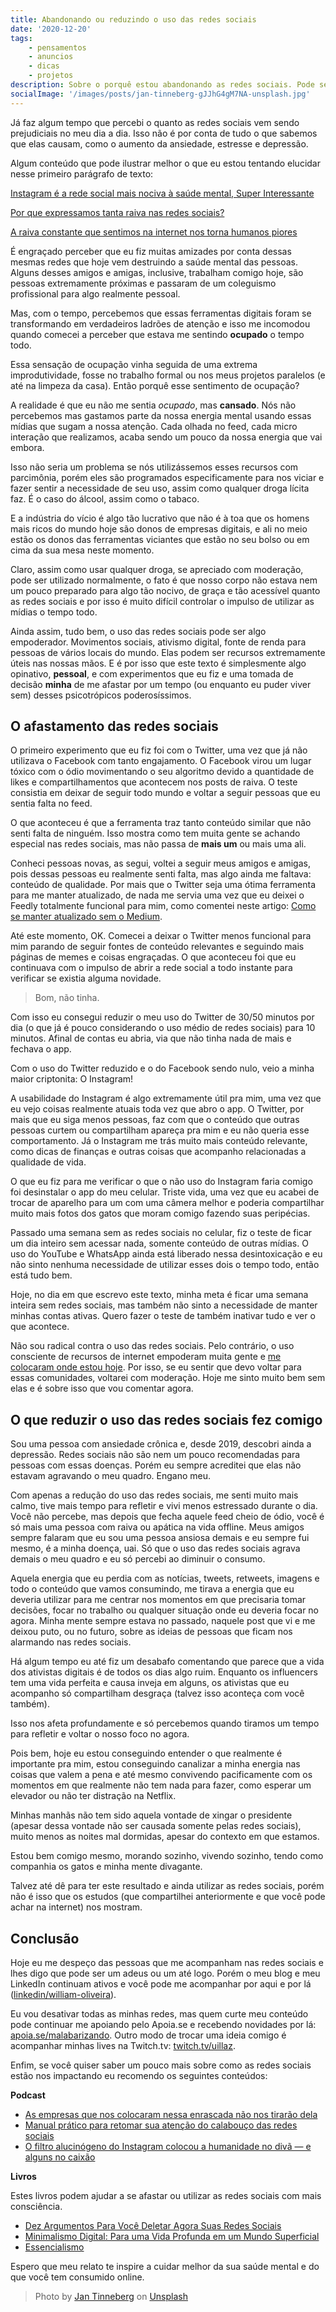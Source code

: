 ```yaml
---
title: Abandonando ou reduzindo o uso das redes sociais
date: '2020-12-20'
tags:
    - pensamentos
    - anuncios
    - dicas
    - projetos
description: Sobre o porquê estou abandonando as redes sociais. Pode ser um adeus ou um até logo, mas até agora tem sido muito bom.
socialImage: '/images/posts/jan-tinneberg-gJJhG4gM7NA-unsplash.jpg'
---
```

Já faz algum tempo que percebi o quanto as redes sociais vem sendo prejudiciais no meu dia a dia. Isso não é por conta de tudo o que sabemos que elas causam, como o aumento da ansiedade, estresse e depressão.

Algum conteúdo que pode ilustrar melhor o que eu estou tentando elucidar nesse primeiro parágrafo de texto:

[Instagram é a rede social mais nociva à saúde mental, Super Interessante](https://super.abril.com.br/sociedade/instagram-e-a-rede-social-mais-prejudicial-a-saude-mental/)

[Por que expressamos tanta raiva nas redes sociais?](https://www.b9.com.br/shows/naruhodo/naruhodo-140-por-que-expressamos-tanta-raiva-nas-redes-sociais/)

[A raiva constante que sentimos na internet nos torna humanos piores](https://manualdousuario.net/podcast/tecnocracia-38/)

É engraçado perceber que eu fiz muitas amizades por conta dessas mesmas redes que hoje vem destruindo a saúde mental das pessoas. Alguns desses amigos e amigas, inclusive, trabalham comigo hoje, são pessoas extremamente próximas e passaram de um coleguismo profissional para algo realmente pessoal.

Mas, com o tempo, percebemos que essas ferramentas digitais foram se transformando em verdadeiros ladrões de atenção e isso me incomodou quando comecei a perceber que estava me sentindo **ocupado** o tempo todo.

Essa sensação de ocupação vinha seguida de uma extrema improdutividade, fosse no trabalho formal ou nos meus projetos paralelos (e até na limpeza da casa). Então porquê esse sentimento de ocupação?

A realidade é que eu não me sentia *ocupado*, mas **cansado**. Nós não percebemos mas gastamos parte da nossa energia mental usando essas mídias que sugam a nossa atenção. Cada olhada no feed, cada micro interação que realizamos, acaba sendo um pouco da nossa energia que vai embora.

Isso não seria um problema se nós utilizássemos esses recursos com parcimônia, porém eles são programados especificamente para nos viciar e fazer sentir a necessidade de seu uso, assim como qualquer droga lícita faz. É o caso do álcool, assim como o tabaco. 

E a indústria do vício é algo tão lucrativo que não é à toa que os homens mais ricos do mundo hoje são donos de empresas digitais, e ali no meio estão os donos das ferramentas viciantes que estão no seu bolso ou em cima da sua mesa neste momento.

Claro, assim como usar qualquer droga, se apreciado com moderação, pode ser utilizado normalmente, o fato é que nosso corpo não estava nem um pouco preparado para algo tão nocivo, de graça e tão acessível quanto as redes sociais e por isso é muito difícil controlar o impulso de utilizar as mídias o tempo todo.

Ainda assim, tudo bem, o uso das redes sociais pode ser algo empoderador. Movimentos sociais, ativismo digital, fonte de renda para pessoas de vários locais do mundo. Elas podem ser recursos extremamente úteis nas nossas mãos. E é por isso que este texto é simplesmente algo opinativo, **pessoal**, e com experimentos que eu fiz e uma tomada de decisão **minha** de me afastar por um tempo (ou enquanto eu puder viver sem) desses psicotrópicos poderosíssimos. 

## O afastamento das redes sociais

O primeiro experimento que eu fiz foi com o Twitter, uma vez que já não utilizava o Facebook com tanto engajamento. O Facebook virou um lugar tóxico com o ódio movimentando o seu algoritmo devido a quantidade de likes e compartilhamentos que acontecem nos posts de raiva. O teste consistia em deixar de seguir todo mundo e voltar a seguir pessoas que eu sentia falta no feed. 

O que aconteceu é que a ferramenta traz tanto conteúdo similar que não senti falta de ninguém. Isso mostra como tem muita gente se achando especial nas redes sociais, mas não passa de **mais um** ou mais uma ali. 

Conheci pessoas novas, as segui, voltei a seguir meus amigos e amigas, pois dessas pessoas eu realmente senti falta, mas algo ainda me faltava: conteúdo de qualidade. Por mais que o Twitter seja uma ótima ferramenta para me manter atualizado, de nada me servia uma vez que eu deixei o Feedly totalmente funcional para mim, como comentei neste artigo: [Como se manter atualizado sem o Medium](/posts/como-se-manter-atualizado-sem-o-medium/).

Até este momento, OK. Comecei a deixar o Twitter menos funcional para mim parando de seguir fontes de conteúdo relevantes e seguindo mais páginas de memes e coisas engraçadas. O que aconteceu foi que eu continuava com o impulso de abrir a rede social a todo instante para verificar se existia alguma novidade.

> Bom, não tinha.

Com isso eu consegui reduzir o meu uso do Twitter de 30/50 minutos por dia (o que já é pouco considerando o uso médio de redes sociais) para 10 minutos. Afinal de contas eu abria, via que não tinha nada de mais e fechava o app.

Com o uso do Twitter reduzido e o do Facebook sendo nulo, veio a minha maior criptonita: O Instagram!

A usabilidade do Instagram é algo extremamente útil pra mim, uma vez que eu vejo coisas realmente atuais toda vez que abro o app. O Twitter, por mais que eu siga menos pessoas, faz com que o conteúdo que outras pessoas curtem ou compartilham apareça pra mim e eu não queria esse comportamento. Já o Instagram me trás muito mais conteúdo relevante, como dicas de finanças e outras coisas que acompanho relacionadas a qualidade de vida.

O que eu fiz para me verificar o que o não uso do Instagram faria comigo foi desinstalar o app do meu celular. Triste vida, uma vez que eu acabei de trocar de aparelho para um com uma câmera melhor e poderia compartilhar muito mais fotos dos gatos que moram comigo fazendo suas peripécias. 

Passado uma semana sem as redes sociais no celular, fiz o teste de ficar um dia inteiro sem acessar nada, somente conteúdo de outras mídias. O uso do YouTube e WhatsApp ainda está liberado nessa desintoxicação e eu não sinto nenhuma necessidade de utilizar esses dois o tempo todo, então está tudo bem.

Hoje, no dia em que escrevo este texto, minha meta é ficar uma semana inteira sem redes sociais, mas também não sinto a necessidade de manter minhas contas ativas. Quero fazer o teste de também inativar tudo e ver o que acontece. 

Não sou radical contra o uso das redes sociais. Pelo contrário, o uso consciente de recursos de internet empoderam muita gente e [me colocaram onde estou hoje](/posts/A-pirataria-me-trouxe-ate-aqui/). Por isso, se eu sentir que devo voltar para essas comunidades, voltarei com moderação. Hoje me sinto muito bem sem elas e é sobre isso que vou comentar agora.

## O que reduzir o uso das redes sociais fez comigo

Sou uma pessoa com ansiedade crônica e, desde 2019, descobri ainda a depressão. Redes sociais não são nem um pouco recomendadas para pessoas com essas doenças. Porém eu sempre acreditei que elas não estavam agravando o meu quadro. Engano meu.

Com apenas a redução do uso das redes sociais, me senti muito mais calmo, tive mais tempo para refletir e vivi menos estressado durante o dia. Você não percebe, mas depois que fecha aquele feed cheio de ódio, você é só mais uma pessoa com raiva ou apática na vida offline. Meus amigos sempre falaram que eu sou uma pessoa ansiosa demais e eu sempre fui mesmo, é a minha doença, uai. Só que o uso das redes sociais agrava demais o meu quadro e eu só percebi ao diminuir o consumo.

Aquela energia que eu perdia com as notícias, tweets, retweets, imagens e todo o conteúdo que vamos consumindo, me tirava a energia que eu deveria utilizar para me centrar nos momentos em que precisaria tomar decisões, focar no trabalho ou qualquer situação onde eu deveria focar no agora. Minha mente sempre estava no passado, naquele post que vi e me deixou puto, ou no futuro, sobre as ideias de pessoas que ficam nos alarmando nas redes sociais. 

Há algum tempo eu até fiz um desabafo comentando que parece que a vida dos ativistas digitais é de todos os dias algo ruim. Enquanto os influencers tem uma vida perfeita e causa inveja em alguns, os ativistas que eu acompanho só compartilham desgraça (talvez isso aconteça com você também).

Isso nos afeta profundamente e só percebemos quando tiramos um tempo para refletir e voltar o nosso foco no agora.

Pois bem, hoje eu estou conseguindo entender o que realmente é importante pra mim, estou conseguindo canalizar a minha energia nas coisas que valem a pena e até mesmo convivendo pacificamente com os momentos em que realmente não tem nada para fazer, como esperar um elevador ou não ter distração na Netflix.

Minhas manhãs não tem sido aquela vontade de xingar o presidente (apesar dessa vontade não ser causada somente pelas redes sociais), muito menos as noites mal dormidas, apesar do contexto em que estamos. 

Estou bem comigo mesmo, morando sozinho, vivendo sozinho, tendo como companhia os gatos e minha mente divagante.

Talvez até dê para ter este resultado e ainda utilizar as redes sociais, porém não é isso que os estudos (que compartilhei anteriormente e que você pode achar na internet) nos mostram.

## Conclusão

Hoje eu me despeço das pessoas que me acompanham nas redes sociais e lhes digo que pode ser um adeus ou um até logo. Porém o meu blog e meu LinkedIn continuam ativos e você pode me acompanhar por aqui e por lá ([linkedin/william-oliveira](http://linkedin.com.br/in/william-oliveira)).

Eu vou desativar todas as minhas redes, mas quem curte meu conteúdo pode continuar me apoiando pelo Apoia.se e recebendo novidades por lá: [apoia.se/malabarizando](https://apoia.se/malabarizando). Outro modo de trocar uma ideia comigo é acompanhar minhas lives na Twitch.tv: [twitch.tv/uillaz](https://www.twitch.tv/uillaz).

Enfim, se você quiser saber um pouco mais sobre como as redes sociais estão nos impactando eu recomendo os seguintes conteúdos: 

**Podcast**

- [As empresas que nos colocaram nessa enrascada não nos tirarão dela](https://manualdousuario.net/podcast/tecnocracia-42/)
- [Manual prático para retomar sua atenção do calabouço das redes sociais](https://manualdousuario.net/podcast/tecnocracia-41/)
- [O filtro alucinógeno do Instagram colocou a humanidade no divã — e alguns no caixão](https://manualdousuario.net/podcast/tecnocracia-40/)

**Livros**

Estes livros podem ajudar a se afastar ou utilizar as redes sociais com mais consciência.

- [Dez Argumentos Para Você Deletar Agora Suas Redes Sociais](https://amzn.to/3r93To2)
- [Minimalismo Digital: Para uma Vida Profunda em um Mundo Superficial](https://amzn.to/3at64wN)
- [Essencialismo](https://amzn.to/3h6FACG)

Espero que meu relato te inspire a cuidar melhor da sua saúde mental e do que você tem consumido online. 

> <span>Photo by <a href="https://unsplash.com/@craft_ear?utm_source=unsplash&amp;utm_medium=referral&amp;utm_content=creditCopyText">Jan Tinneberg</a> on <a href="https://unsplash.com/s/photos/bye?utm_source=unsplash&amp;utm_medium=referral&amp;utm_content=creditCopyText">Unsplash</a></span>
